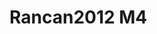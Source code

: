 <a name="material" />

# Rancan2012 M4
<script type="application/ld+json">
  {
    "@context": "https://schema.org/",
    "@type": "ChemicalSubstance",
    "http://purl.org/dc/terms/conformsTo":
      {
        "@type": "CreativeWork",
        "@id": "https://bioschemas.org/profiles/ChemicalSubstance/0.4-RELEASE/"
      },
    "@id": "https://egonw.github.io/nanowiki/nanowiki206.html#material",
    "name": "Rancan2012 M4",
    "sameAs: "http://127.0.0.1/mediawiki/index.php/Special:URIResolver/Rancan2012_M4"
  }
</script>

